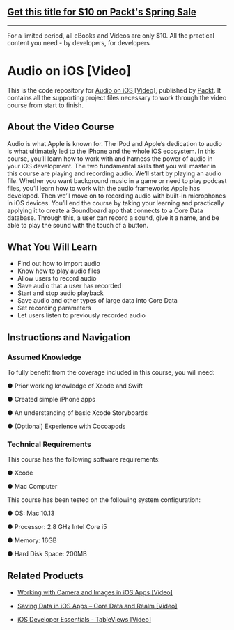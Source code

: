 ## [Get this title for $10 on Packt's Spring Sale](https://www.packt.com/V07322?utm_source=github&utm_medium=packt-github-repo&utm_campaign=spring_10_dollar_2022)
-----
For a limited period, all eBooks and Videos are only $10. All the practical content you need \- by developers, for developers

# Audio on iOS [Video]
This is the code repository for [Audio on iOS [Video]](https://www.packtpub.com/application-development/audio-ios-video?utm_source=github&utm_medium=repository&utm_campaign=9781788294140), published by [Packt](https://www.packtpub.com/?utm_source=github). It contains all the supporting project files necessary to work through the video course from start to finish.

## About the Video Course
Audio is what Apple is known for. The iPod and Apple’s dedication to audio is what ultimately led to the iPhone and the whole iOS ecosystem. In this course, you’ll learn how to work with and harness the power of audio in your iOS development.
The two fundamental skills that you will master in this course are playing and recording audio. We’ll start by playing an audio file. Whether you want background music in a game or need to play podcast files, you’ll learn how to work with the audio frameworks Apple has developed. Then we’ll move on to recording audio with built-in microphones in iOS devices.
You’ll end the course by taking your learning and practically applying it to create a Soundboard app that connects to a Core Data database. Through this, a user can record a sound, give it a name, and be able to play the sound with the touch of a button.

<H2>What You Will Learn</H2>
<DIV class=book-info-will-learn-text>
<UL>
<LI>Find out how to import audio
<LI>Know how to play audio files
<LI>Allow users to record audio 
<LI>Save audio that a user has recorded
<LI>Start and stop audio playback
<LI>Save audio and other types of large data into Core Data 
<LI>Set recording parameters
<LI>Let users listen to previously recorded audio </LI></UL></DIV>

## Instructions and Navigation
### Assumed Knowledge
To fully benefit from the coverage included in this course, you will need:<br/>

●	Prior working knowledge of Xcode and Swift

●	Created simple iPhone apps

●	An understanding of basic Xcode Storyboards

●	(Optional) Experience with Cocoapods

### Technical Requirements
This course has the following software requirements:<br/>

●	Xcode

●	Mac Computer

This course has been tested on the following system configuration:

●	OS: Mac 10.13

●	Processor: 2.8 GHz Intel Core i5

●	Memory: 16GB

●	Hard Disk Space: 200MB


## Related Products
* [Working with Camera and Images in iOS Apps [Video]](https://www.packtpub.com/application-development/working-camera-and-images-ios-apps-video?utm_source=github&utm_medium=repository&utm_campaign=9781788291330)

* [Saving Data in iOS Apps – Core Data and Realm [Video]](https://www.packtpub.com/application-development/saving-data-ios-apps-–-core-data-and-realm-video?utm_source=github&utm_medium=repository&utm_campaign=9781788299442)

* [iOS Developer Essentials - TableViews [Video]](https://www.packtpub.com/application-development/ios-developer-essentials-tableviews-video?utm_source=github&utm_medium=repository&utm_campaign=9781788299015)

